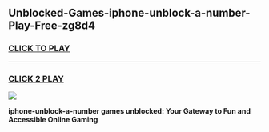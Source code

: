 
## Unblocked-Games-iphone-unblock-a-number-Play-Free-zg8d4
<h3>
<a href="https://premium76.site?title=iphone-unblock-a-number&ref=21A">CLICK TO PLAY</a></h3>
<hr>

<h3>
<a href="https://premium76.site?title=iphone-unblock-a-number&ref=21A">CLICK 2 PLAY</a>
  
</h3>

<a href="https://premium76.site?title=iphone-unblock-a-number&ref=21A"><img src="https://clearcache.store/games.png"></a>


**iphone-unblock-a-number games unblocked: Your Gateway to Fun and Accessible Online Gaming**
